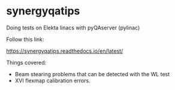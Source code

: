 # synergyqatips
Doing tests on Elekta linacs with pyQAserver (pylinac)

Follow this link:

https://synergyqatips.readthedocs.io/en/latest/

Things covered:

* Beam stearing problems that can be detected with the WL test
* XVI flexmap calibration errors.